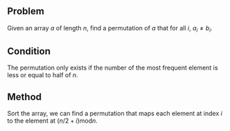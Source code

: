 ## Problem

Given an array $a$ of length $n$, find a permutation of $a$ that for all $i$, $a_i \ne b_i$.

## Condition

The permutation only exists if the number of the most frequent element is less or equal to half of $n$.

## Method

Sort the array, we can find a permutation that maps each element at index $i$ to the element at $(n / 2 + i) \text{mod} n$.
